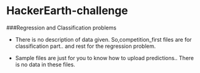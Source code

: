 # HackerEarth-challenge

###Regression and Classification problems

* There is no description of data given.
  So,competition_first files are for classification part..
  and rest for the regression problem.

* Sample files are just for you to know how to upload predictions..
  There is no data in these files. 
